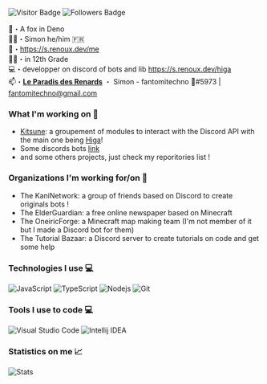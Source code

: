 
![Visitor Badge](https://visitor-badge.laobi.icu/badge?page_id=fantomitechno&title=Visitors)
![Followers Badge](https://img.shields.io/github/followers/fantomitechno?label=Followers)

🦊・A fox in Deno<br>
👨‍💻・Simon he/him 🇫🇷<br>
🙋・https://s.renoux.dev/me<br>
👨‍🎓・in 12th Grade<br>
💻・developper on discord of bots and lib https://s.renoux.dev/higa<br>
📫・**[Le Paradis des Renards](https://discord.gg/UrdgdjvxrX)** ・ Simon - fantomitechno 🦊#5973 | fantomitechno@gmail.com

### What I'm working on 🔨

- [Kitsune](https://github.com/kitsune-js): a groupement of modules to interact with the Discord API with the main one being [Higa](https://github.com/kitsune-js/Higa)!
- Some discords bots [link](https://github.com/stars/fantomitechno/lists/discord-bots)
- and some others projects, just check my reporitories list !

### Organizations I'm working for/on 👥

- The KaniNetwork: a group of friends based on Discord to create originals bots !
- The ElderGuardian: a free online newspaper based on Minecraft
- The OneiricForge: a Minecraft map making team (I'm not member of it but I made a Discord bot for them)
- The Tutorial Bazaar: a Discord server to create tutorials on code and get some help

### Technologies I use 💻

![JavaScript](https://img.shields.io/badge/JavaScript-black?style=flat-square&logo=javascript)
![TypeScript](https://img.shields.io/badge/TypeScript-black?style=flat-square&logo=typescript&logoColor=3178C6)
![Nodejs](https://img.shields.io/badge/Nodejs-black?style=flat-square&logo=node.js)
![Git](https://img.shields.io/badge/Git-black?style=flat-square&logo=git)

### Tools I use to code 💻

![Visual Studio Code](https://img.shields.io/badge/VisualStudioCode-black?style=flat-square&logo=visual-studio-code)
![Intellij IDEA](https://img.shields.io/badge/Intelij%20IDEA-black?style=flat-square&logo=intellijidea)

### Statistics on me 📈

![Stats](https://github-readme-stats.vercel.app/api/top-langs/?username=fantomitechno&layout=compact&theme=outrun)
